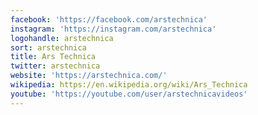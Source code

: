 ```yaml
---
facebook: 'https://facebook.com/arstechnica'
instagram: 'https://instagram.com/arstechnica'
logohandle: arstechnica
sort: arstechnica
title: Ars Technica
twitter: arstechnica
website: 'https://arstechnica.com/'
wikipedia: https://en.wikipedia.org/wiki/Ars_Technica
youtube: 'https://youtube.com/user/arstechnicavideos'
---
```

